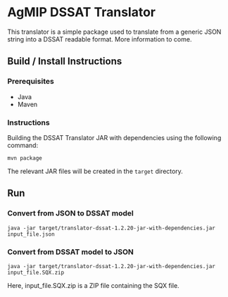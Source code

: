 # AgMIP DSSAT Translator

This translator is a simple package used to translate from a generic JSON
string into a DSSAT readable format. More information to come.


## Build / Install Instructions

### Prerequisites

 - Java
 - Maven
 
### Instructions

Building the DSSAT Translator JAR with dependencies using the following command:

```mvn package```

The relevant JAR files will be created in the ```target``` directory.

## Run

### Convert from JSON to DSSAT model

```java -jar target/translator-dssat-1.2.20-jar-with-dependencies.jar input_file.json```


### Convert from DSSAT model to JSON

```java -jar target/translator-dssat-1.2.20-jar-with-dependencies.jar input_file.SQX.zip```

Here, input_file.SQX.zip is a ZIP file containing the SQX file.
